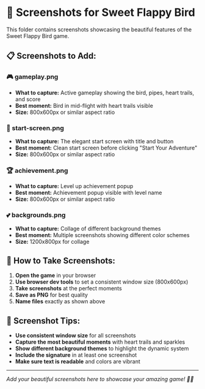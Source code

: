 # 📸 Screenshots for Sweet Flappy Bird

This folder contains screenshots showcasing the beautiful features of the Sweet Flappy Bird game.

## 📋 Screenshots to Add:

### 🎮 gameplay.png
- **What to capture:** Active gameplay showing the bird, pipes, heart trails, and score
- **Best moment:** Bird in mid-flight with heart trails visible
- **Size:** 800x600px or similar aspect ratio

### 🌸 start-screen.png
- **What to capture:** The elegant start screen with title and button
- **Best moment:** Clean start screen before clicking "Start Your Adventure"
- **Size:** 800x600px or similar aspect ratio

### 🏆 achievement.png
- **What to capture:** Level up achievement popup
- **Best moment:** Achievement popup visible with level name
- **Size:** 800x600px or similar aspect ratio

### 💕 backgrounds.png
- **What to capture:** Collage of different background themes
- **Best moment:** Multiple screenshots showing different color schemes
- **Size:** 1200x800px for collage

## 📱 How to Take Screenshots:

1. **Open the game** in your browser
2. **Use browser dev tools** to set a consistent window size (800x600px)
3. **Take screenshots** at the perfect moments
4. **Save as PNG** for best quality
5. **Name files** exactly as shown above

## 🎨 Screenshot Tips:

- **Use consistent window size** for all screenshots
- **Capture the most beautiful moments** with heart trails and sparkles
- **Show different background themes** to highlight the dynamic system
- **Include the signature** in at least one screenshot
- **Make sure text is readable** and colors are vibrant

---

*Add your beautiful screenshots here to showcase your amazing game! 🌸✨* 